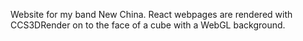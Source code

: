 Website for my band New China. React webpages are rendered with CCS3DRender on to the face of a cube with a WebGL background.
